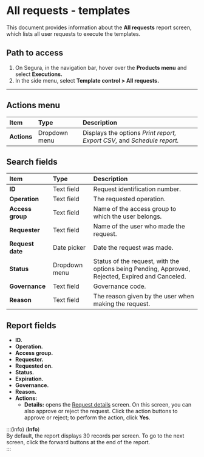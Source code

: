 # All requests - templates

This document provides information about the **All requests** report screen, which lists all user requests to execute the templates.

## Path to access

1. On Segura, in the navigation bar, hover over the **Products menu** and select **Executions.**  
2. In the side menu, select **Template control > All requests.**

---
## Actions menu

| **Item** | **Type** | **Description** |
| :---- | :---- | :---- |
| **Actions** | Dropdown menu | Displays the options *Print report, Export CSV,* and *Schedule report.* |

## Search fields

| **Item** | **Type** | **Description** |
| :---- | :---- | :---- |
| **ID** | Text field | Request identification number. |
| **Operation** | Text field | The requested operation. |
| **Access group** | Text field | Name of the access group to which the user belongs. |
| **Requester** | Text field | Name of the user who made the request. |
| **Request date** | Date picker | Date the request was made. |
| **Status** | Dropdown menu | Status of the request, with the options being Pending, Approved, Rejected, Expired and Canceled. |
| **Governance** | Text field | Governance code. |
| **Reason** | Text field | The reason given by the user when making the request. |

## Report fields

* **ID.**  
* **Operation.**  
* **Access group.**  
* **Requester.**  
* **Requested on.**  
* **Status.**  
* **Expiration.**  
* **Governance.**  
* **Reason.**  
* **Actions:**  
  * **Details:** opens the [Request details](/v4/docs/executions-request-details-templates) screen. On this screen, you can also approve or reject the request. Click the action buttons to approve or reject; to perform the action, click **Yes**.

:::(info) (**Info**)  
By default, the report displays 30 records per screen. To go to the next screen, click the forward buttons at the end of the report.  
:::